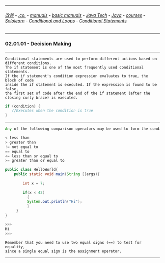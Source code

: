 
---

###### [改善](https://github.com/ttltrk/0C/blob/master/README.MD) - [.co.](https://github.com/ttltrk/PRG/blob/master/CODING.MD) - [manuals](https://github.com/ttltrk/PRG/blob/master/MAN.MD) - [basic manuals](https://github.com/ttltrk/PRG/blob/master/MANUALS.MD) - [Java Tech](https://github.com/ttltrk/PRG/blob/master/JAVA/DOC/JT/JT.MD) - [Java](https://github.com/ttltrk/PRG/blob/master/JAVA/DOC/OJM/OJM.MD) - [courses](https://github.com/ttltrk/PRG/blob/master/JAVA/DOC/CM/JT.MD) - [Sololearn](https://github.com/ttltrk/PRG/blob/master/JAVA/DOC/SL/SL.MD) - [Conditional and Loops](https://github.com/ttltrk/PRG/blob/master/JAVA/DOC/SL/02/02.MD) - [Conditional Statements](https://github.com/ttltrk/PRG/blob/master/JAVA/DOC/SL/02/0201/0201.MD)

---

### 02.01.01 - Decision Making

---

```
Conditional statements are used to perform different actions based on different conditions. 
The if statement is one of the most frequently used conditional statements.
If the if statement's condition expression evaluates to true, the block of code 
inside the if statement is executed. If the expression is found to be false, 
the first set of code after the end of the if statement (after the closing curly brace) is executed.
```

```java
if (condition) {
   //Executes when the condition is true
}
```

---

```java
Any of the following comparison operators may be used to form the condition:

< less than
> greater than
!= not equal to
== equal to
<= less than or equal to
>= greater than or equal to
```

```java
public class HelloWorld{
    public static void main(String []args){
         
        int x = 7;
        
        if(x < 42) 
          {
          System.out.println("Hi");
          }
     }
}

>>>
Hi
>>>
```

```
Remember that you need to use two equal signs (==) to test for equality, 
since a single equal sign is the assignment operator.
```

---
